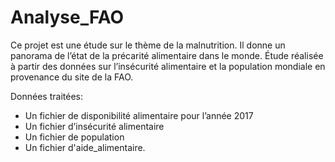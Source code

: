# Analyse_FAO
Ce projet est une étude sur le thème de la malnutrition. Il donne un panorama de l’état de la précarité alimentaire dans le monde. 
Étude réalisée à partir des données sur l’insécurité alimentaire et la population mondiale en provenance du site de la FAO.

Données traitées:
- Un fichier de disponibilité alimentaire pour l’année 2017
- Un fichier d’insécurité alimentaire
- Un fichier de population
- Un fichier d'aide_alimentaire.
